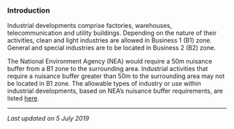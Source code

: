 ### Introduction

Industrial developments comprise factories, warehouses,
telecommunication and utility buildings. Depending on the nature of
their activities, clean and light industries are allowed in Business 1
(B1) zone. General and special industries are to be located in Business
2 (B2) zone.

The National Environment Agency (NEA) would require a 50m nuisance
buffer from a B1 zone to the surrounding area. Industrial activities
that require a nuisance buffer greater than 50m to the surrounding area
may not be located in B1 zone. The allowable types of industry or use
within industrial developments, based on NEA’s nuisance buffer
requirements, are listed <a
href="https://e-services.nea.gov.sg/ias/PublicApplicant/Homepage.aspx"
target="_blank">here</a>.

------------------------------------------------------------------------

*Last updated on 5 July 2019*
